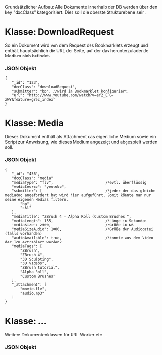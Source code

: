 Grundsätzlicher Aufbau:
Alle Dokumente innerhalb der DB werden über den key "docClass" kategorisiert. Dies soll die oberste Strukturebene sein.

# Klasse: DownloadRequest #
So ein Dokument wird von dem Request des Bookmarklets erzeugt und enthält hauptsächlich die URL der Seite, auf der das herunterzuladende Medium sich befindet.

### JSON Objekt ###

```
{
   "_id": "123",
   "docClass": "downloadRequest",
   "submitter": "bp", //wird im Bookmarklet konfiguriert.
   "url": "http://www.youtube.com/watch?v=eY2_EPG-zWY&feature=grec_index"
}
```



# Klasse: Media #
Dieses Dokument enthält als Attachment das eigentliche Medium sowie ein Script zur Anweisung, wie dieses Medium angezeigt und abgespielt werden soll.

### JSON Objekt ###

```
{
   "_id": "456",
   "docClass": "media",
   "mediaType": "flv",                        //evtl. überflüssig
   "mediaSource": "youtube",
   "submitter": [                             //jeder der das gleiche mediadoc angefordert hat wird hier aufgeführt. Somit könnte man nur seine eigenen Medias filtern.
       "bp",
       "skl"
   ],
   "mediaTitle": "ZBrush 4 - Alpha Roll (Custom Brushes)",
   "mediaLength": 155,                        //Länge in Sekunden
   "mediaSize": 2500,                         //Größe in KB
   "mediaSizeAudio": 1000,                    //Größe der Audiodatei (falls vorhanden)
   "audioAvailable": true,                    //konnte aus dem Video der Ton extrahiert werden?
   "mediaTags": [
       "ZBrush",
       "ZBrush 4",
       "3D Sculpting",
       "3D videos",
       "ZBrush tutorial",
       "Alpha Roll",
       "Custom Brushes"
   ],
   "_attachment": [
       "movie.flv",
       "audio.mp3"
   ]
}
```


# Klasse: ... #
Weitere Dokumentenklassen für URL Worker etc....

### JSON Objekt ###